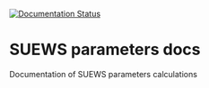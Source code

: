 [![Documentation Status](https://readthedocs.org/projects/suews-parameters-docs/badge/?version=latest)](https://suews-parameters-docs.readthedocs.io/en/latest/?badge=latest)

# SUEWS parameters docs
Documentation of SUEWS parameters calculations
